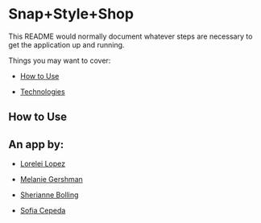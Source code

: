 # Snap+Style+Shop

This README would normally document whatever steps are necessary to get the
application up and running.

Things you may want to cover:

* [How to Use](#How-to-Use)

* [Technologies](#technologies)

How to Use
------------

## An app by:

* [Lorelei Lopez](https://github.com/lorelei522/)

* [Melanie Gershman](https://github.com/melaniegershman/)

* [Sherianne Bolling](https://github.com/sheriannebolling/)

* [Sofia Cepeda](https://github.com/sofiaclara93/)
